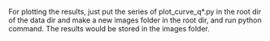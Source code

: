 For plotting the results, just put the series of plot_curve_q*.py in the root dir of the data dir and make a new images folder in the root dir, and run python command. The results would be stored in the images folder.
